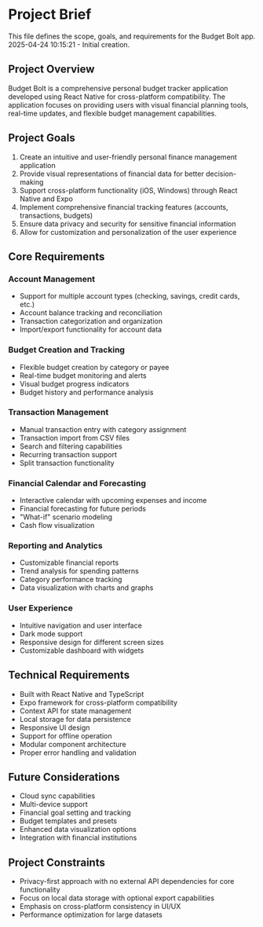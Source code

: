 # Project Brief

This file defines the scope, goals, and requirements for the Budget Bolt app.
2025-04-24 10:15:21 - Initial creation.

## Project Overview

Budget Bolt is a comprehensive personal budget tracker application developed using React Native for cross-platform compatibility. The application focuses on providing users with visual financial planning tools, real-time updates, and flexible budget management capabilities.

## Project Goals

1. Create an intuitive and user-friendly personal finance management application
2. Provide visual representations of financial data for better decision-making
3. Support cross-platform functionality (iOS, Windows) through React Native and Expo
4. Implement comprehensive financial tracking features (accounts, transactions, budgets)
5. Ensure data privacy and security for sensitive financial information
6. Allow for customization and personalization of the user experience

## Core Requirements

### Account Management
- Support for multiple account types (checking, savings, credit cards, etc.)
- Account balance tracking and reconciliation
- Transaction categorization and organization
- Import/export functionality for account data

### Budget Creation and Tracking
- Flexible budget creation by category or payee
- Real-time budget monitoring and alerts
- Visual budget progress indicators
- Budget history and performance analysis

### Transaction Management
- Manual transaction entry with category assignment
- Transaction import from CSV files
- Search and filtering capabilities
- Recurring transaction support
- Split transaction functionality

### Financial Calendar and Forecasting
- Interactive calendar with upcoming expenses and income
- Financial forecasting for future periods
- "What-if" scenario modeling
- Cash flow visualization

### Reporting and Analytics
- Customizable financial reports
- Trend analysis for spending patterns
- Category performance tracking
- Data visualization with charts and graphs

### User Experience
- Intuitive navigation and user interface
- Dark mode support
- Responsive design for different screen sizes
- Customizable dashboard with widgets

## Technical Requirements

- Built with React Native and TypeScript
- Expo framework for cross-platform compatibility
- Context API for state management
- Local storage for data persistence
- Responsive UI design
- Support for offline operation
- Modular component architecture
- Proper error handling and validation

## Future Considerations

- Cloud sync capabilities
- Multi-device support
- Financial goal setting and tracking
- Budget templates and presets
- Enhanced data visualization options
- Integration with financial institutions

## Project Constraints

- Privacy-first approach with no external API dependencies for core functionality
- Focus on local data storage with optional export capabilities
- Emphasis on cross-platform consistency in UI/UX
- Performance optimization for large datasets 